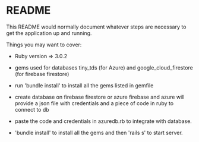  # README

This README would normally document whatever steps are necessary to get the
application up and running.

Things you may want to cover:

* Ruby version => 3.0.2

* gems used for databases tiny_tds (for Azure) and google_cloud_firestore (for firebase firestore)

* run 'bundle install' to install all the gems listed in gemfile

* create database on firebase firestore or azure firebase and azure will provide a json file with credentials and a piece of code in ruby to connect to db

* paste the code and credentials in azuredb.rb to integrate with database.

* 'bundle install' to install all the gems and then 'rails s' to start server.
